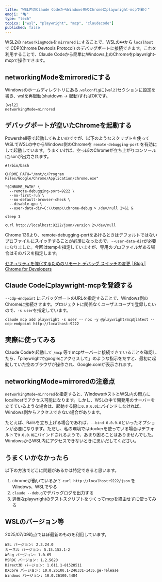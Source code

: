 ```yaml
---
title: "WSL内のClaude CodeからWindows側のChromeにplaywright-mcpで繋ぐ"
emoji: "🎭"
type: "tech"
topics: ["wsl", "playwright", "mcp", "claudecode"]
published: false
---
```


WSL2の `networkingMode`を `mirrored` にすることで、WSLの中から `localhost` で CDP(Chrome Devtools Protocol) のデバッグポートに接続できます。これを利用することで、Claude Codeから簡単にWindows上のChromeをplaywright-mcpで操作できます。

## networkingModeをmirroredにする

Windowsのホームディレクトリにある`.wslconfig`に`[wsl2]`セクションに設定を書き、wslを再起動(shutdown -> 起動)すればOKです。

```
[wsl2]
networkingMode=mirrored
```

## デバッグポートが空いたChromeを起動する

Powershell等で起動してもよいのですが、以下のようなスクリプトを使ってWSLでWSLの中からWindows側のChromeを `remote-debugging-port` を有効にして起動しています。うまくいけば、空っぽのChromeが立ち上がりコンソールにjsonが出力されます。

```
#!/bin/bash

CHROME_PATH="/mnt/c/Program Files/Google/Chrome/Application/chrome.exe"

"$CHROME_PATH" \
  --remote-debugging-port=9222 \
  --no-first-run \
  --no-default-browser-check \
  --disable-gpu \
  --user-data-dir=C:\\temp\\chrome-debug > /dev/null 2>&1 &

sleep 3 

curl http://localhost:9222/json/version 2>/dev/null
```

Chrome 136より、remote-debugging-portをあけるときはデフォルトではないプロファイルにスイッチすることが必須になったので、`--user-data-dir`が必要になりました。今回はtempを指定していますが、専用のプロファイルがある場合はそのパスを指定します。

[セキュリティを強化するためのリモート デバッグ スイッチの変更  |  Blog  |  Chrome for Developers](https://developer.chrome.com/blog/remote-debugging-port?hl=ja)

## Claude Codeにplaywright-mcpを登録する

`--cdp-endpoint` にデバッグポートのURLを指定することで、Windows側のChromeに接続させます。プロジェクトに関係なくユーザスコープで登録したいので、`-s user`を指定しています。

```
claude mcp add playwright -s user -- npx -y @playwright/mcp@latest --cdp-endpoint http://localhost:9222
```

## 実際に使ってみる

Claude Codeを起動して `/mcp` 等でmcpサーバーに接続できていることを確認したら、「playwrightでgoogleにアクセスして」のような指示をだすと、最初に起動していた空のブラウザが操作され、Google.comが表示されます。


## networkingMode=mirroredの注意点

`networkingMode=mirrored`を指定すると、WindowsホストとWSL内の両方にlocalhostでアクセス可能になります。しかし、WSLの中で開発用のサーバーを立てているような場合は、起動する際に`0.0.0.0`にバインドしなければ、Windows側からアクセスできない場合があります。

たとえば、Railsを立ち上げる場合であれば、`--bind 0.0.0.0`といったオプションが必要になります。ただし、私の環境ではdockerを使っている場合はデフォルトで`0.0.0.0`にバインドされるようで、あまり困ることはありませんでした。WindowsからWSL内にアクセスできないときに思いだしてください。

## うまくいかなかったら

以下の方法でどこに問題があるかは特定できると思います。

1. chromeが動いているか？ `curl http://localhost:9222/json` をWindows、WSLでやる
2. `claude --debug`でデバッグログを出力する
3. 適当なplaywrightのテストスクリプトをつくってmcpを経由せずに使ってみる

## WSLのバージョン等

2025/07/09時点でほぼ最新のものを利用しています。

```
WSL バージョン: 2.3.24.0
カーネル バージョン: 5.15.153.1-2
WSLg バージョン: 1.0.65
MSRDC バージョン: 1.2.5620
Direct3D バージョン: 1.611.1-81528511
DXCore バージョン: 10.0.26100.1-240331-1435.ge-release
Windows バージョン: 10.0.26100.4484
```
